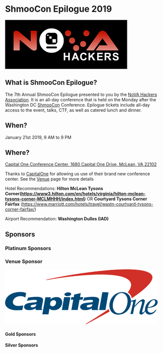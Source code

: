 # ShmooCon Epilogue 2019

![](imgs/novahackers.png)

## What is ShmooCon Epilogue?

The 7th Annual ShmooCon Epilogue presented to you by the [NoVA Hackers Association](http://www.novahackers.com/). It is an all-day conference that is held on the Monday after the Washington DC [ShmooCon](https://www.shmoocon.org/) Conference. Epilogue tickets include all-day access to the event, talks, CTF, as well as catered lunch and dinner. 

## When?

January 21st 2019, 9 AM to 9 PM

## Where? 

[Capital One Conference Center, 1680 Capital One Drive, McLean, VA 22102](https://goo.gl/maps/5iu2ZvFbobM2)

Thanks to [CapitalOne](https://www.capitalone.com) for allowing us use of their brand new conference center. See the [Venue](venue.md) page for more details

Hotel Recommendations: **Hilton McLean Tysons Corner(https://www3.hilton.com/en/hotels/virginia/hilton-mclean-tysons-corner-MCLMHHH/index.html)** OR **Courtyard Tysons Corner Fairfax** (https://www.marriott.com/hotels/travel/wastn-courtyard-tysons-corner-fairfax/)

Airport Recommendation: **Washington Dulles (IAD)**

## Sponsors 

### Platinum Sponsors


### Venue Sponsor

<a href="https://www.capitalone.com"><img width=500px src="imgs/capitalone.png"></a>


#### Gold Sponsors


#### Silver Sponsors


